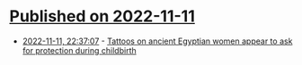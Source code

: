 # [Published on 2022-11-11](index.md)

* [2022-11-11, 22:37:07](https://news.ycombinator.com/item?id=33567801) - [Tattoos on ancient Egyptian women appear to ask for protection during childbirth](https://phys.org/news/2022-11-tattoos-ancient-egyptian-women-childbirth.html)
